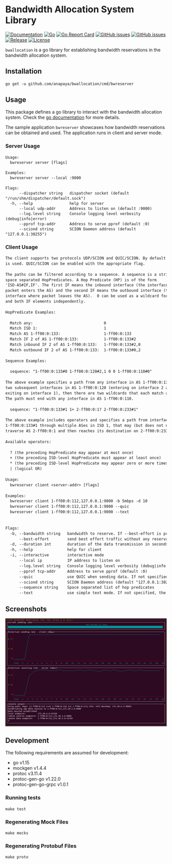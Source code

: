 # Bandwidth Allocation System Library
[![Documentation](https://img.shields.io/badge/go.dev-reference-007d9c?logo=go&logoColor=white)](https://pkg.go.dev/github.com/anapaya/bwallocation)
[![Go](https://img.shields.io/github/workflow/status/anapaya/bwallocation/Go)](https://github.com/anapaya/bwallocation/actions?query=workflow%3AGo)
[![Go Report Card](https://goreportcard.com/badge/github.com/anapaya/bwallocation)](https://goreportcard.com/report/github.com/anapaya/bwallocation)
[![GitHub issues](https://img.shields.io/github/issues/anapaya/bwallocation/help%20wanted.svg?label=help%20wanted&color=purple)](https://github.com/anapaya/bwallocation/issues?q=is%3Aopen+is%3Aissue+label%3A%22help+wanted%22)
[![GitHub issues](https://img.shields.io/github/issues/anapaya/bwallocation/good%20first%20issue.svg?label=good%20first%20issue&color=purple)](https://github.com/anapaya/bwallocation/issues?q=is%3Aopen+is%3Aissue+label%3A%22good+first+issue%22)
[![Release](https://img.shields.io/github/release-pre/anapaya/bwallocation.svg)](https://github.com/anapaya/bwallocation/releases)
[![License](https://img.shields.io/github/license/anapaya/bwallocation.svg?maxAge=2592000)](https://github.com/anapaya/bwallocation/blob/master/LICENSE)

`bwallocation` is a go library for establishing bandwidth reservations in the
bandwidth allocation system.


## Installation

```txt
go get -u github.com/anapaya/bwallocation/cmd/bwreserver
```

## Usage

This package defines a go library to interact with the bandwidth allocation
system. Check the [go
documentation](https://pkg.go.dev/github.com/anapaya/bwallocation) for more
details.

The sample application `bwreserver` showcases how bandwidth reservations can
be obtained and used. The application runs in client and server mode.

### Server Usage

```
Usage:
  bwreserver server [flags]

Examples:
  bwreserver server --local :9000

Flags:
      --dispatcher string   dispatcher socket (default "/run/shm/dispatcher/default.sock")
  -h, --help                help for server
      --local udp-addr      Address to listen on (default :9000)
      --log.level string    Console logging level verbosity (debug|info|error)
      --pprof tcp-addr      Address to serve pprof (default :0)
      --sciond string       SCION Daemon address (default "127.0.0.1:30255")
```

### Client Usage

```txt
The client supports two protocols UDP/SCION and QUIC/SCION. By default UDP/SCION
is used. QUIC/SCION can be enabled with the appropriate flag.

The paths can be filtered according to a sequence. A sequence is a string of
space separated HopPredicates. A Hop Predicate (HP) is of the form
'ISD-AS#IF,IF'. The first IF means the inbound interface (the interface where
packet enters the AS) and the second IF means the outbound interface (the
interface where packet leaves the AS).  0 can be used as a wildcard for ISD, AS
and both IF elements independently.

HopPredicate Examples:

  Match any:                               0
  Match ISD 1:                             1
  Match AS 1-ff00:0:133:                   1-ff00:0:133
  Match IF 2 of AS 1-ff00:0:133:           1-ff00:0:133#2
  Match inbound IF 2 of AS 1-ff00:0:133:   1-ff00:0:133#2,0
  Match outbound IF 2 of AS 1-ff00:0:133:  1-ff00:0:133#0,2

Sequence Examples:

  sequence: "1-ff00:0:133#0 1-ff00:0:120#2,1 0 0 1-ff00:0:110#0"

The above example specifies a path from any interface in AS 1-ff00:0:133 to
two subsequent interfaces in AS 1-ff00:0:120 (entering on interface 2 and
exiting on interface 1), then there are two wildcards that each match any AS.
The path must end with any interface in AS 1-ff00:0:110.

  sequence: "1-ff00:0:133#1 1+ 2-ff00:0:1? 2-ff00:0:233#1"

The above example includes operators and specifies a path from interface
1-ff00:0:133#1 through multiple ASes in ISD 1, that may (but does not need to)
traverse AS 2-ff00:0:1 and then reaches its destination on 2-ff00:0:233#1.

Available operators:

  ? (the preceding HopPredicate may appear at most once)
  + (the preceding ISD-level HopPredicate must appear at least once)
  * (the preceding ISD-level HopPredicate may appear zero or more times)
  | (logical OR)

Usage:
  bwreserver client <server-addr> [flags]

Examples:
  bwreserver client 1-ff00:0:112,127.0.0.1:9000 -b 5mbps -d 10
  bwreserver client 1-ff00:0:112,127.0.0.1:9000 --quic
  bwreserver client 1-ff00:0:112,127.0.0.1:9000 --text


Flags:
  -b, --bandwidth string   bandwidth to reserve. If --best-effort is provided, the client will attempt to send at the specified rate. (default "1mbps")
      --best-effort        send best effort traffic without any reservation
  -d, --duration int       duration of the data transmission in seconds. 0 or negative values will keep the data transmission going indefinitely.
  -h, --help               help for client
  -i, --interactive        interactive mode
      --local ip           IP address to listen on
      --log.level string   Console logging level verbosity (debug|info|error)
      --pprof tcp-addr     Address to serve pprof (default :0)
      --quic               use QUIC when sending data. If not specified, UDP is used.
      --sciond string      SCION Daemon address (default "127.0.0.1:30255")
      --sequence string    Space separated list of hop predicates
      --text               use simple text mode. If not specified, the CLI widgets output is used.
```

## Screenshots

![Image of client application](fig/client.png)

## Development

The following requirements are assumed for development:

- go                 v1.15
- mockgen            v1.4.4
- protoc             v3.11.4
- protoc-gen-go      v1.22.0
- protoc-gen-go-grpc v1.0.1


### Running tests

```
make test
```

### Regenerating Mock Files

```
make mocks
```

### Regenerating Protobuf Files

```
make proto
```
